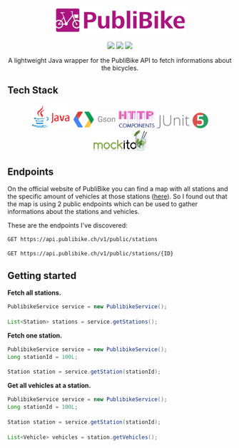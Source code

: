 <p align="center">
  <img alt="publibike logo" src="https://github.com/thmspl/publibike/blob/develop/.assets/images/publibike_logo.jpg?raw=true" width="300" />
</p>
<p align="center">
  <img src="https://github.com/thmspl/publibike/workflows/Maven%20build/badge.svg" />
  <img src="https://github.com/thmspl/publibike/workflows/Maven%20publish/badge.svg" />
  <a href="https://opensource.org/licenses/MIT"><img src="https://img.shields.io/badge/License-MIT-yellow.svg" /></a>
</p>

<p align="center">A lightweight Java wrapper for the PubliBike API to fetch informations about the bicycles.</p>

## Tech Stack

<p align="center">
  <img height="55" src="https://github.com/thmspl/publibike/blob/develop/.assets/technologies/tech__java.png?raw=true" />
  <img height="40" src="https://github.com/thmspl/publibike/blob/develop/.assets/technologies/tech__gson.png?raw=true" />
  <img height="40" src="https://github.com/thmspl/publibike/blob/develop/.assets/technologies/tech__apache_http_components.png?raw=true" />
  <img height="35" src="https://github.com/thmspl/publibike/blob/develop/.assets/technologies/tech__junit.png?raw=true" />
  <img height="50" src="https://github.com/thmspl/publibike/blob/develop/.assets/technologies/tech__mockito.png?raw=true" />
</p>

## Endpoints

On the official website of PubliBike you can find a map with all stations and the specific amount of vehicles at those stations ([here](https://www.publibike.ch/de/publibike/stations)). So I found out that the map is using 2 public endpoints which can be used to gather informations about the stations and vehicles.

These are the endpoints I've discovered:

````
GET https://api.publibike.ch/v1/public/stations

GET https://api.publibike.ch/v1/public/stations/{ID}
````

## Getting started

**Fetch all stations.**

````java
PublibikeService service = new PublibikeService();

List<Station> stations = service.getStations();
````

**Fetch one station.**

````java
PublibikeService service = new PublibikeService();
Long stationId = 100L;

Station station = service.getStation(stationId);
````

**Get all vehicles at a station.**

````java
PublibikeService service = new PublibikeService();
Long stationId = 100L;

Station station = service.getStation(stationId);

List<Vehicle> vehicles = station.getVehicles();
````
